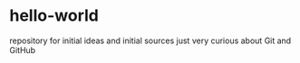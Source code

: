 # hello-world
repository for initial ideas and initial sources
just very curious about Git and GitHub
